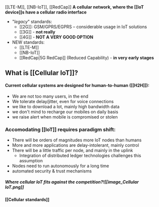 [[LTE-M]], [[NB-IoT]], [[RedCap]]
**A cellular network, where the [[IoT device]]s have a cellular radio interface**

- "_legacy_" standards:
	- [[2G]]: GSM/GPRS/EGPRS – considerable usage in IoT solutions
	- [[3G]] - **not really**
	- [[4G]] - **NOT A VERY GOOD OPTION**
- NEW standards:
	- [[LTE-M]]
	- [[NB-IoT]]
	- [[RedCap|5G RedCap]] (Reduced Capability) - **in very early stages**


## What is [[Cellular IoT]]?
#### Current cellular systems are designed for human-to-human ([[H2H]]):
- We are not too many users, in the end
- We tolerate delay/jitter, even for voice connections
- we like to download a lot, mainly high bandwidth data
- we don't mind to recharge our mobiles on daily basis
- we raise alert when mobile is compromised or stolen
### Accomodating [[IoT]] requires paradigm shift:
- There will be orders of magnitudes more IoT nodes than humans
- More and more applications are delay-intolerant, mainly control
- There will be a little traffic per node, and mainly in the uplink
	- Integration of distributed ledger technologies challenges this assumption
- Nodes need to run autonomously for a long time
- automated security & trust mechanisms
##### Where cellular IoT fits against the competition?![[image_Cellular IoT.png]]
#### [[Cellular standards]]